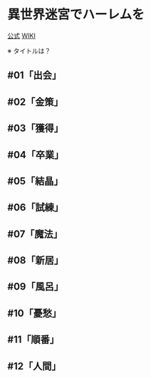 # 異世界迷宮でハーレムを

[公式](https://isekai-harem.com/) 
[WIKI](https://ja.wikipedia.org/wiki/%E7%95%B0%E4%B8%96%E7%95%8C%E8%BF%B7%E5%AE%AE%E3%81%A7%E3%83%8F%E3%83%BC%E3%83%AC%E3%83%A0%E3%82%92) 

※ タイトルは？

## #01「出会」

## #02「金策」

## #03「獲得」

## #04「卒業」

## #05「結晶」

## #06「試練」

## #07「魔法」

## #08「新居」

## #09「風呂」

## #10「憂愁」

## #11「順番」

## #12「人間」

